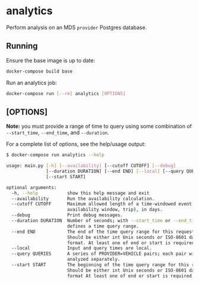 # analytics

Perform analysis on an MDS `provider` Postgres database.

## Running

Ensure the base image is up to date:

```bash
docker-compose build base
```

Run an analytics job:

```bash
docker-compose run [--rm] analytics [OPTIONS]
```

## [OPTIONS]

**Note:** you must provide a range of time to query using some combination of `--start_time`, `--end_time`, and `--duration`.

For a complete list of options, see the help/usage output:

```bash
$ docker-compose run analytics --help

usage: main.py [-h] [--availability] [--cutoff CUTOFF] [--debug]
               [--duration DURATION] [--end END] [--local] [--query QUERIES]
               [--start START]

optional arguments:
  -h, --help           show this help message and exit
  --availability       Run the availability calculation.
  --cutoff CUTOFF      Maximum allowed length of a time-windowed event (e.g.
                       availability window, trip), in days.
  --debug              Print debug messages.
  --duration DURATION  Number of seconds; with --start_time or --end_time,
                       defines a time query range.
  --end END            The end of the time query range for this request.
                       Should be either int Unix seconds or ISO-8601 datetime
                       format. At least one of end or start is required.
  --local              Input and query times are local.
  --query QUERIES      A series of PROVIDER=VEHICLE pairs; each pair will be
                       analyzed separately.
  --start START        The beginning of the time query range for this request.
                       Should be either int Unix seconds or ISO-8601 datetime
                       format At least one of end or start is required.
```
